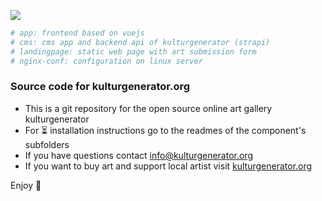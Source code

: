 <p>
    <a href="https://www.kulturgenerator.org" target="_blank">
        <img src="https://www.kulturgenerator.org/img/yellow-arrows.5abca197.svg">
    </a>
</p>

```bash
# app: frontend based on vuejs
# cms: cms app and backend api of kulturgenerator (strapi)
# landingpage: static web page with art submission form
# nginx-conf: configuration on linux server
```

### Source code for kulturgenerator.org

- This is a git repository for the open source online art gallery kulturgenerator
- For ⏳ installation instructions go to the readmes of the component's subfolders
- If you have questions contact info@kulturgenerator.org
- If you want to buy art and support local artist visit [kulturgenerator.org](https://www.kulturgenerator.org)

Enjoy 🎉